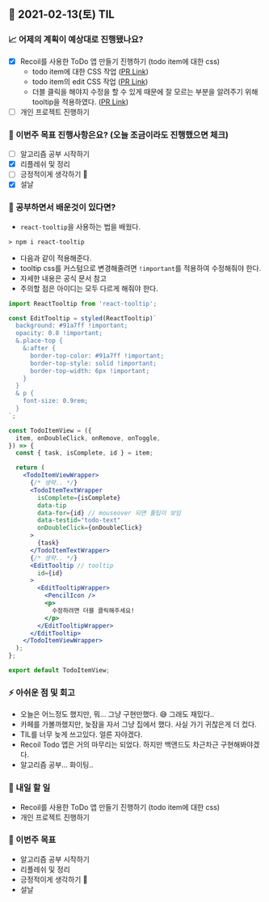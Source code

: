 ## 📆 2021-02-13(토) TIL

### 📈 어제의 계획이 예상대로 진행됐나요?
- [x] Recoil를 사용한 ToDo 앱 만들기 진행하기 (todo item에 대한 css)
  - todo item에 대한 CSS 작업 ([PR Link](https://github.com/saseungmin/Recoil_ToDo/pull/28))
  - todo item의 edit CSS 작업 ([PR Link](https://github.com/saseungmin/Recoil_ToDo/pull/29))
  - 더블 클릭을 해야지 수정을 할 수 있게 때문에 잘 모르는 부분을 알려주기 위해 tooltip을 적용하였다. ([PR Link](https://github.com/saseungmin/Recoil_ToDo/pull/30))
- [ ] 개인 프로젝트 진행하기

### 🦄 이번주 목표 진행사항은요? (오늘 조금이라도 진행했으면 체크)
- [ ] 알고리즘 공부 시작하기
- [x] 리플레쉬 및 정리
- [ ] 긍정적이게 생각하기 😤
- [x] 설날

### 🤔 공부하면서 배운것이 있다면?
- `react-tooltip`을 사용하는 법을 배웠다.

```shell
> npm i react-tooltip
```

- 다음과 같이 적용해준다.
- tooltip css를 커스텀으로 변경해줄려면 `!important`를 적용하여 수정해줘야 한다.
- 자세한 내용은 공식 문서 참고
- 주의할 점은 아이디는 모두 다르게 해줘야 한다.

```jsx
import ReactTooltip from 'react-tooltip';

const EditTooltip = styled(ReactTooltip)`
  background: #91a7ff !important;
  opacity: 0.8 !important;
  &.place-top {
    &:after {
      border-top-color: #91a7ff !important;
      border-top-style: solid !important;
      border-top-width: 6px !important;
    }
  }
  & p {
    font-size: 0.9rem;
  }
`;

const TodoItemView = ({
  item, onDoubleClick, onRemove, onToggle,
}) => {
  const { task, isComplete, id } = item;

  return (
    <TodoItemViewWrapper>
      {/* 생략.. */}
      <TodoItemTextWrapper
        isComplete={isComplete}
        data-tip
        data-for={id} // mouseover 되면 툴팁이 보임
        data-testid="todo-text"
        onDoubleClick={onDoubleClick}
      >
        {task}
      </TodoItemTextWrapper>
      {/* 생략.. */}
      <EditTooltip // tooltip
        id={id}
      >
        <EditTooltipWrapper>
          <PencilIcon />
          <p>
            수정하려면 더블 클릭해주세요!
          </p>
        </EditTooltipWrapper>
      </EditTooltip>
    </TodoItemViewWrapper>
  );
};

export default TodoItemView;
```

### ⚡ 아쉬운 점 및 회고
- 오늘은 어느정도 했지만, 뭐... 그냥 구현만했다. 😅 그래도 재밌다..
- 카페를 가볼까했지만, 늦잠을 자서 그냥 집에서 했다. 사실 가기 귀찮은게 더 컸다.
- TIL를 너무 늦게 쓰고있다. 얼른 자야겠다.
- Recoil Todo 앱은 거의 마무리는 되었다. 하지만 백앤드도 차근차근 구현해봐야겠다.
- 알고리즘 공부... 화이팅..

### 🚀 내일 할 일
- Recoil를 사용한 ToDo 앱 만들기 진행하기 (todo item에 대한 css)
- 개인 프로젝트 진행하기

### 🎯 이번주 목표
- 알고리즘 공부 시작하기
- 리플레쉬 및 정리
- 긍정적이게 생각하기 😤
- 설날